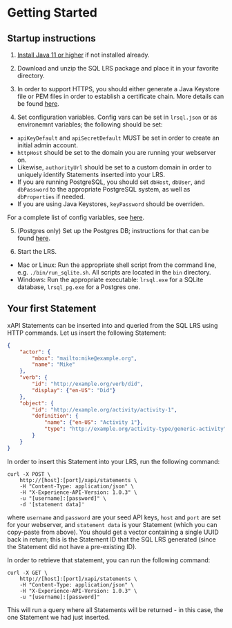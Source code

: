 # Getting Started

## Startup instructions

1. [Install Java 11 or higher](https://java.com/en/download/help/download_options.html) if not installed already.

2. Download and unzip the SQL LRS package and place it in your favorite directory.

3. In order to support HTTPS, you should either generate a Java Keystore file or PEM files in order to establish a certificate chain. More details can be found [here](https.md).

4. Set configuration variables. Config vars can be set in `lrsql.json` or as environemnt variables; the following should be set:
- `apiKeyDefault` and `apiSecretDefault` MUST be set in order to create an initial admin account.
- `httpHost` should be set to the domain you are running your webserver on.
- Likewise, `authorityUrl` should be set to a custom domain in order to uniquely identify Statements inserted into your LRS.
- If you are running PostgreSQL, you should set `dbHost`, `dbUser`, and `dbPassword` to the appropriate PostgreSQL system, as well as `dbProperties` if needed.
- If you are using Java Keystores, `keyPassword` should be overriden.

For a complete list of config variables, see [here](env_vars.md).

5. (Postgres only) Set up the Postgres DB; instructions for that can be found [here](postgres.md).

6. Start the LRS.
- Mac or Linux: Run the appropriate shell script from the command line, e.g. `./bin/run_sqlite.sh`. All scripts are located in the `bin` directory.
- Windows: Run the appropriate executable: `lrsql.exe` for a SQLite database, `lrsql_pg.exe` for a Postgres one.

## Your first Statement

xAPI Statements can be inserted into and queried from the SQL LRS using HTTP commands. Let us insert the following Statement:

```json
{
    "actor": {
        "mbox": "mailto:mike@example.org",
        "name": "Mike"
    },
    "verb": {
        "id": "http://example.org/verb/did",
        "display": {"en-US": "Did"}
    },
    "object": {
        "id": "http://example.org/activity/activity-1",
        "definition": {
            "name": {"en-US": "Activity 1"},
            "type": "http://example.org/activity-type/generic-activity"
        }
    }
}
```

In order to insert this Statement into your LRS, run the following command:
```
curl -X POST \
    http://[host]:[port]/xapi/statements \
    -H "Content-Type: application/json" \
    -H "X-Experience-API-Version: 1.0.3" \
    -u "[username]:[password]" \
    -d '[statement data]'
```
where `username` and `password` are your seed API keys, `host` and `port` are set for your webserver, and `statement data` is your Statement (which you can copy-paste from above). You should get a vector containing a single UUID back in return; this is the Statement ID that the SQL LRS generated (since the Statement did not have a pre-existing ID).

In order to retrieve that statement, you can run the following command:
```
curl -X GET \
    http://[host]:[port]/xapi/statements \
    -H "Content-Type: application/json" \
    -H "X-Experience-API-Version: 1.0.3" \
    -u "[username]:[password]"
```
This will run a query where all Statements will be returned - in this case, the one Statement we had just inserted.
